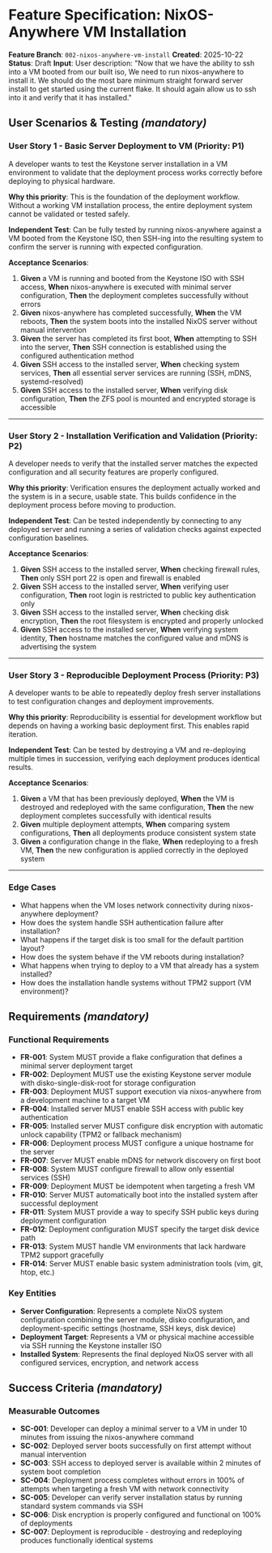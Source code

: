 # Feature Specification: NixOS-Anywhere VM Installation

**Feature Branch**: `002-nixos-anywhere-vm-install`
**Created**: 2025-10-22
**Status**: Draft
**Input**: User description: "Now that we have the ability to ssh into a VM booted from our built iso, We need to run nixos-anywhere to install it. We should do the most bare minimum straight forward server install to get started using the current flake. It should again allow us to ssh into it and verify that it has installed."

## User Scenarios & Testing *(mandatory)*

### User Story 1 - Basic Server Deployment to VM (Priority: P1)

A developer wants to test the Keystone server installation in a VM environment to validate that the deployment process works correctly before deploying to physical hardware.

**Why this priority**: This is the foundation of the deployment workflow. Without a working VM installation process, the entire deployment system cannot be validated or tested safely.

**Independent Test**: Can be fully tested by running nixos-anywhere against a VM booted from the Keystone ISO, then SSH-ing into the resulting system to confirm the server is running with expected configuration.

**Acceptance Scenarios**:

1. **Given** a VM is running and booted from the Keystone ISO with SSH access, **When** nixos-anywhere is executed with minimal server configuration, **Then** the deployment completes successfully without errors
2. **Given** nixos-anywhere has completed successfully, **When** the VM reboots, **Then** the system boots into the installed NixOS server without manual intervention
3. **Given** the server has completed its first boot, **When** attempting to SSH into the server, **Then** SSH connection is established using the configured authentication method
4. **Given** SSH access to the installed server, **When** checking system services, **Then** all essential server services are running (SSH, mDNS, systemd-resolved)
5. **Given** SSH access to the installed server, **When** verifying disk configuration, **Then** the ZFS pool is mounted and encrypted storage is accessible

---

### User Story 2 - Installation Verification and Validation (Priority: P2)

A developer needs to verify that the installed server matches the expected configuration and all security features are properly configured.

**Why this priority**: Verification ensures the deployment actually worked and the system is in a secure, usable state. This builds confidence in the deployment process before moving to production.

**Independent Test**: Can be tested independently by connecting to any deployed server and running a series of validation checks against expected configuration baselines.

**Acceptance Scenarios**:

1. **Given** SSH access to the installed server, **When** checking firewall rules, **Then** only SSH port 22 is open and firewall is enabled
2. **Given** SSH access to the installed server, **When** verifying user configuration, **Then** root login is restricted to public key authentication only
3. **Given** SSH access to the installed server, **When** checking disk encryption, **Then** the root filesystem is encrypted and properly unlocked
4. **Given** SSH access to the installed server, **When** verifying system identity, **Then** hostname matches the configured value and mDNS is advertising the system

---

### User Story 3 - Reproducible Deployment Process (Priority: P3)

A developer wants to be able to repeatedly deploy fresh server installations to test configuration changes and deployment improvements.

**Why this priority**: Reproducibility is essential for development workflow but depends on having a working basic deployment first. This enables rapid iteration.

**Independent Test**: Can be tested by destroying a VM and re-deploying multiple times in succession, verifying each deployment produces identical results.

**Acceptance Scenarios**:

1. **Given** a VM that has been previously deployed, **When** the VM is destroyed and redeployed with the same configuration, **Then** the new deployment completes successfully with identical results
2. **Given** multiple deployment attempts, **When** comparing system configurations, **Then** all deployments produce consistent system state
3. **Given** a configuration change in the flake, **When** redeploying to a fresh VM, **Then** the new configuration is applied correctly in the deployed system

---

### Edge Cases

- What happens when the VM loses network connectivity during nixos-anywhere deployment?
- How does the system handle SSH authentication failure after installation?
- What happens if the target disk is too small for the default partition layout?
- How does the system behave if the VM reboots during installation?
- What happens when trying to deploy to a VM that already has a system installed?
- How does the installation handle systems without TPM2 support (VM environment)?

## Requirements *(mandatory)*

### Functional Requirements

- **FR-001**: System MUST provide a flake configuration that defines a minimal server deployment target
- **FR-002**: Deployment MUST use the existing Keystone server module with disko-single-disk-root for storage configuration
- **FR-003**: Deployment MUST support execution via nixos-anywhere from a development machine to a target VM
- **FR-004**: Installed server MUST enable SSH access with public key authentication
- **FR-005**: Installed server MUST configure disk encryption with automatic unlock capability (TPM2 or fallback mechanism)
- **FR-006**: Deployment process MUST configure a unique hostname for the server
- **FR-007**: Server MUST enable mDNS for network discovery on first boot
- **FR-008**: System MUST configure firewall to allow only essential services (SSH)
- **FR-009**: Deployment MUST be idempotent when targeting a fresh VM
- **FR-010**: Server MUST automatically boot into the installed system after successful deployment
- **FR-011**: System MUST provide a way to specify SSH public keys during deployment configuration
- **FR-012**: Deployment configuration MUST specify the target disk device path
- **FR-013**: System MUST handle VM environments that lack hardware TPM2 support gracefully
- **FR-014**: Server MUST enable basic system administration tools (vim, git, htop, etc.)

### Key Entities

- **Server Configuration**: Represents a complete NixOS system configuration combining the server module, disko configuration, and deployment-specific settings (hostname, SSH keys, disk device)
- **Deployment Target**: Represents a VM or physical machine accessible via SSH running the Keystone installer ISO
- **Installed System**: Represents the final deployed NixOS server with all configured services, encryption, and network access

## Success Criteria *(mandatory)*

### Measurable Outcomes

- **SC-001**: Developer can deploy a minimal server to a VM in under 10 minutes from issuing the nixos-anywhere command
- **SC-002**: Deployed server boots successfully on first attempt without manual intervention
- **SC-003**: SSH access to deployed server is available within 2 minutes of system boot completion
- **SC-004**: Deployment process completes without errors in 100% of attempts when targeting a fresh VM with network connectivity
- **SC-005**: Developer can verify server installation status by running standard system commands via SSH
- **SC-006**: Disk encryption is properly configured and functional on 100% of deployments
- **SC-007**: Deployment is reproducible - destroying and redeploying produces functionally identical systems
